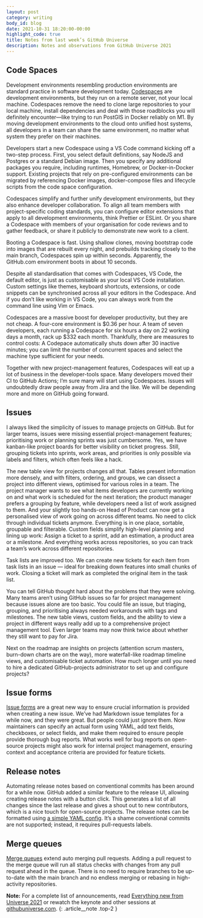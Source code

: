 ```yaml
---
layout: post
category: writing
body_id: blog
date: 2021-10-31 18:20:00-00:00
highlight_code: true
title: Notes from last week’s GitHub Universe
description: Notes and observations from GitHub Universe 2021
---
```


## Code Spaces

Development environments resembling production environments are standard practice in software development today. [Codespaces](https://github.com/features/codespaces) are development environments, but they run on a remote server, not your local machine. Codespaces remove the need to clone large repositories to your local machine, install dependencies and deal with those roadblocks you will definitely encounter—like trying to run PostGIS in Docker reliably on M1. By moving development environments to the cloud onto unified host systems, all developers in a team can share the same environment, no matter what system they prefer on their machines. 

Developers start a new Codespace using a VS Code command kicking off a two-step process. First, you select default definitions, say NodeJS and Postgres or a standard Debian image. Then you specify any additional packages you require, including runtimes, Homebrew, or Docker-in-Docker support. Existing projects that rely on pre-configured environments can be migrated by referencing Docker images, docker-compose files and lifecycle scripts from the code space configuration. 

Codespaces simplify and further unify development environments, but they also enhance developer collaboration. To align all team members with project-specific coding standards, you can configure editor extensions that apply to all development environments, think Prettier or ESLint. Or you share a Codespace with members of your organisation for code reviews and to gather feedback, or share it publicly to demonstrate new work to a client.

Booting a Codespace is fast. Using shallow clones, moving bootstrap code into images that are rebuilt every night, and prebuilds tracking closely to the main branch, Codespaces spin up within seconds. Apparently, the GitHub.com environment boots in about 10 seconds. 

Despite all standardisation that comes with Codespaces, VS Code, the default editor, is just as customisable as your local VS Code installation. Custom settings like themes, keyboard shortcuts, extensions, or code snippets can be synchronised across all your editors in the Codespace. And if you don’t like working in VS Code, you can always work from the command line using Vim or Emacs. 

Codespaces are a massive boost for developer productivity, but they are not cheap. A four-core environment is $0.36 per hour. A team of seven developers, each running a Codespace for six hours a day on 22 working days a month, rack up $332 each month. Thankfully, there are measures to control costs: A Codepace automatically shuts down after 30 inactive minutes; you can limit the number of concurrent spaces and select the machine type sufficient for your needs. 

Together with new project-management features, Codespaces will eat up a lot of business in the developer-tools space. Many developers moved their CI to GitHub Actions; I’m sure many will start using Codespaces. Issues will undoubtedly draw people away from Jira and the like. We will be depending more and more on GitHub going forward. 

## Issues

I always liked the simplicity of issues to manage projects on GitHub. But for larger teams, issues were missing essential project-management features; prioritising work or planning sprints was just cumbersome. Yes, we have kanban-like project boards for better visibility on ticket progress. Still, grouping tickets into sprints, work areas, and priorities is only possible via labels and filters, which often feels like a hack.

The new table view for projects changes all that. Tables present information more densely, and with filters, ordering, and groups, we can dissect a project into different views, optimised for various roles in a team. The project manager wants to see what items developers are currently working on and what work is scheduled for the next iteration; the product manager prefers a grouping by feature, while developers need a list of work assigned to them. And your slightly too hands-on Head of Product can now get a personalised view of work going on across different teams. No need to click through individual tickets anymore. Everything is in one place, sortable, groupable and filterable. Custom fields simplify high-level planning and lining up work: Assign a ticket to a sprint, add an estimation, a product area or a milestone. And everything works across repositories, so you can track a team’s work across different repositories. 

Task lists are improved too. We can create new tickets for each item from task lists in an issue — ideal for breaking down features into small chunks of work. Closing a ticket will mark as completed the original item in the task list. 

You can tell GitHub thought hard about the problems that they were solving. Many teams aren’t using GitHub issues so far for project management because issues alone are too basic. You could file an issue, but triaging, grouping, and prioritising always needed workarounds with tags and milestones. The new table views, custom fields, and the ability to view a project in different ways really add up to a comprehensive project management tool. Even larger teams may now think twice about whether they still want to pay for Jira. 

Next on the roadmap are insights on projects (attention scrum masters, burn-down charts are on the way), more waterfall-like roadmap timeline views, and customisable ticket automation. How much longer until you need to hire a dedicated GitHub-projects administrator to set up and configure projects? 

## Issue forms

[Issue forms](https://docs.github.com/en/communities/using-templates-to-encourage-useful-issues-and-pull-requests/syntax-for-issue-forms) are a great new way to ensure crucial information is provided when creating a new issue. We’ve had Markdown issue templates for a while now, and they were great. But people could just ignore them. Now maintainers can specify an actual form using YAML, add text fields, checkboxes, or select fields, and make them required to ensure people provide thorough bug reports. What works well for bug reports on open-source projects might also work for internal project management, ensuring context and acceptance criteria are provided for feature tickets. 

## Release notes

Automating release notes based on conventional commits has been around for a while now. GitHub added a similar feature to the release UI, allowing creating release notes with a button click. This generates a list of all changes since the last release and gives a shout out to new contributors, which is a nice touch for open-source projects. The release notes can be formatted using [a simple YAML config](https://docs.GitHub.com/en/repositories/releasing-projects-on-github/automatically-generated-release-notes#example-configuration). It’s a shame conventional commits are not supported; instead, it requires pull-requests labels.

## Merge queues

[Merge queues](https://github.blog/changelog/2021-10-27-pull-request-merge-queue-limited-beta/) extend auto merging pull requests. Adding a pull request to the merge queue will run all status checks with changes from any pull request ahead in the queue. There is no need to require branches to be up-to-date with the main branch and no endless merging or rebasing in high-activity repositories.

__Note:__ For a complete list of announcements, read [Everything new from Universe 2021](https://GitHub.blog/2021-10-27-everything-new-from-universe-2021/) or rewatch the keynote and other sessions at [githubuniverse.com](https://www.githubuniverse.com/).
{: .article__note .top-2 }